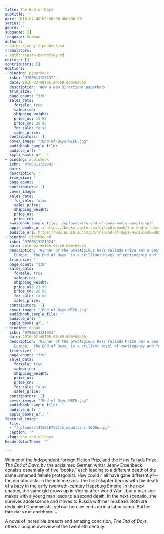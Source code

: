 ```yaml
---
title: The End of Days
subtitle: ''
date: 2016-02-08T05:00:00.000+00:00
series: ''
genre: ''
subgenre: []
language: German
authors:
- author/jenny-erpenbeck.md
translators:
- author/susan-bernofsky.md
editors: []
contributors: []
editions:
- binding: paperback
  isbn: "9780811225137"
  date: 2016-02-08T05:00:00.000+00:00
  description: 'Now a New Directions paperback '
  trim_size: ''
  page_count: "320"
  sales_data:
    forsale: true
    saleprice: 
    shipping_weight: 
    price_us: 15.95
    price_cn: 20.95
    for_sale: false
    sales_price: 
  contributors: []
  cover_image: "/End-of-Days-MECH.jpg"
  audiobook_sample_file: ''
  audible_url: ''
  apple_books_url: ''
- binding: audiobook
  isbn: "9780811229982"
  date: 
  description: ''
  trim_size: ''
  page_count: ''
  contributors: []
  cover_image: ''
  sales_data:
    for_sale: false
    sales_price: 
    shipping_weight: 
    price_us: 
    price_cn: 
  audiobook_sample_file: '/uploads/the-end-of-days-audio-sample.mp3'
  apple_books_url: https://books.apple.com/ca/audiobook/the-end-of-days/id1485669378
  audible_url: https://www.audible.com/pd/The-End-of-Days-Audiobook/B081B9VHC6?qid=1578346348&sr=1-1&pf_rd_p=e81b7c27-6880-467a-b5a7-13cef5d729fe&pf_rd_r=NWQDSCWB2EY0T2TV3FQ8&ref=a_search_c3_lProduct_1_1
- binding: clothbound
  isbn: "9780811221924"
  date: 2016-02-08T05:00:00.000+00:00
  description: 'Winner of the prestigious Hans Fallada Prize and a best seller in
    Europe, _The End of Days_ is a brilliant novel of contingency and fate '
  trim_size: ''
  page_count: "320"
  sales_data:
    forsale: true
    saleprice: 
    shipping_weight: 
    price_us: 23.95
    price_cn: 26.95
    for_sale: false
    sales_price: 
  contributors: []
  cover_image: "/End-of-Days-MECH.jpg"
  audiobook_sample_file: ''
  audible_url: ''
  apple_books_url: ''
- binding: ebook
  isbn: "9780811221931"
  date: 2016-02-08T05:00:00.000+00:00
  description: 'Winner of the prestigious Hans Fallada Prize and a best seller in
    Europe, _The End of Days_ is a briliant novel of contingency and fate '
  trim_size: ''
  page_count: "320"
  sales_data:
    forsale: true
    saleprice: 
    shipping_weight: 
    price_us: 
    price_cn: 
    for_sale: false
    sales_price: 
  contributors: []
  cover_image: "/End-of-Days-MECH.jpg"
  audiobook_sample_file: ''
  audible_url: ''
  apple_books_url: ''
featured_image:
  file:
  - "/uploads/1422650752115_mountains-1600w.jpg"
  caption: ''
_slug: the-end-of-days
headerColorTheme: ''

---
```

Winner of the Independent Foreign Fiction Prize and the Hans Fallada Prize, _The End of Days_, by the acclaimed German writer Jenny Erpenbeck, consists essentially of five “books,” each leading to a different death of the same unnamed female protagonist. How could it all have gone differently?—the narrator asks in the intermezzos. The first chapter begins with the death of a baby in the early twentieth-century Hapsburg Empire. In the next chapter, the same girl grows up in Vienna after World War I, but a pact she makes with a young man leads to a second death. In the next scenario, she survives adolescence and moves to Russia with her husband. Both are dedicated Communists, yet our heroine ends up in a labor camp. But her fate does not end there….

A novel of incredible breadth and amazing concision, _The End of Days_ offers a unique overview of the twentieth century.